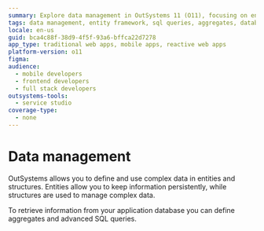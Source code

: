 ```yaml
---
summary: Explore data management in OutSystems 11 (O11), focusing on entities, structures, aggregates, and SQL queries for effective information handling.
tags: data management, entity framework, sql queries, aggregates, database operations
locale: en-us
guid: bca4c88f-38d9-4f5f-93a6-bffca22d7278
app_type: traditional web apps, mobile apps, reactive web apps
platform-version: o11
figma:
audience:
  - mobile developers
  - frontend developers
  - full stack developers
outsystems-tools:
  - service studio
coverage-type:
  - none
---
```


# Data management

OutSystems allows you to define and use complex data in entities and structures. Entities allow you to keep information persistently, while structures are used to manage complex data.

To retrieve information from your application database you can define aggregates and advanced SQL queries.
